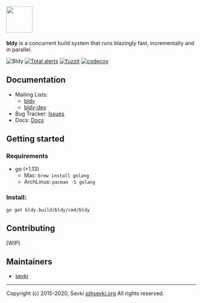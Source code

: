 # <img src="https://bldy.build/static/images/bldy.png" height="70" />

**bldy** is a concurrent build system that runs blazingly fast, incrementally and in parallel.

![Bldy](https://github.com/bldy/bldy/workflows/Bldy/badge.svg)
[![Total alerts](https://img.shields.io/lgtm/alerts/g/bldy/bldy.svg?logo=lgtm&logoWidth=18)](https://lgtm.com/projects/g/bldy/bldy/alerts/)
[![fuzzit](https://app.fuzzit.dev/badge?org_id=bldy-gh)](https://app.fuzzit.dev/orgs/bldy-gh/dashboard)
[![codecov](https://codecov.io/gh/bldy/bldy/branch/master/graph/badge.svg)](https://codecov.io/gh/bldy/bldy)

## Documentation

* Mailing Lists:
  * [bldy](https://groups.google.com/forum/#!forum/bldy/)
  * [bldy-dev](https://groups.google.com/forum/#!forum/bldy-dev/)
* Bug Tracker: [Issues](https://github.com/bldy/bldy/issues)
* Docs: [Docs](https://bldy.build/docs)

## Getting started

### Requirements

* go (+1.13)
  * Mac: `brew install golang`
  * ArchLinux: `pacman -S golang`

### Install:

```
go get bldy.build/bldy/cmd/bldy
```

## Contributing
[WIP]

## Maintainers

* [sevki](https://github.com/sevki)

---
Copyright (c) 2015-2020, Sevki <s@sevki.org>
All rights reserved.
